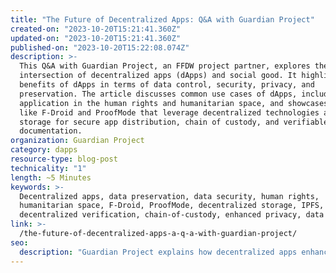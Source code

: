 ```yaml
---
title: "The Future of Decentralized Apps: Q&A with Guardian Project"
created-on: "2023-10-20T15:21:41.360Z"
updated-on: "2023-10-20T15:21:41.360Z"
published-on: "2023-10-20T15:22:08.074Z"
description: >-
  This Q&A with Guardian Project, an FFDW project partner, explores the
  intersection of decentralized apps (dApps) and social good. It highlights the
  benefits of dApps in terms of data control, security, privacy, and
  preservation. The article discusses common use cases of dApps, including their
  application in the human rights and humanitarian space, and showcases projects
  like F-Droid and ProofMode that leverage decentralized technologies and
  storage for secure app distribution, chain of custody, and verifiable media
  documentation.
organization: Guardian Project
category: dapps
resource-type: blog-post
technicality: "1"
length: ~5 Minutes
keywords: >-
  Decentralized apps, data preservation, data security, human rights,
  humanitarian space, F-Droid, ProofMode, decentralized storage, IPFS,
  decentralized verification, chain-of-custody, enhanced privacy, data control
link: >-
  /the-future-of-decentralized-apps-a-q-a-with-guardian-project/
seo:
  description: "Guardian Project explains how decentralized apps enhance security and privacy for human rights workers through projects like ProofMode that provide verifiable documentation and secure data storage."
---
```

